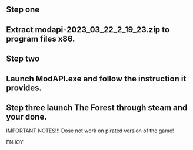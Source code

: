 Step one 
--
Extract  modapi-2023_03_22_2_19_23.zip to program files x86.
--
Step two
--
Launch ModAPI.exe and follow the instruction it provides.
--
Step three launch The Forest through steam and your done.
-----------------
IMPORTANT NOTES!!! Dose not work on pirated version of the game!


ENJOY.

